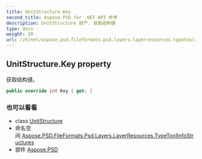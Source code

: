 ```yaml
---
title: UnitStructure.Key
second_title: Aspose.PSD for .NET API 参考
description: UnitStructure 财产. 获取结构键
type: docs
weight: 20
url: /zh/net/aspose.psd.fileformats.psd.layers.layerresources.typetoolinfostructures/unitstructure/key/
---
```

## UnitStructure.Key property

获取结构键。

```csharp
public override int Key { get; }
```

### 也可以看看

* class [UnitStructure](../)
* 命名空间 [Aspose.PSD.FileFormats.Psd.Layers.LayerResources.TypeToolInfoStructures](../../unitstructure/)
* 部件 [Aspose.PSD](../../../)


